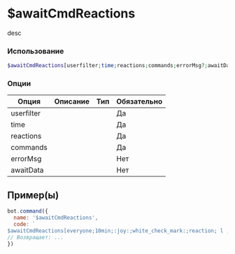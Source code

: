 # $awaitCmdReactions
desc
### Использование
```php
$awaitCmdReactions[userfilter;time;reactions;commands;errorMsg?;awaitData?]
```

### Опции

| Опция | Описание | Тип | Обязательно |
|--------|-------------|------|----------|
| userfilter |  |  | Да | 
| time |  |  | Да | 
| reactions |  |  | Да |
| commands |  |  | Да |
| errorMsg |  |  | Нет |
| awaitData |  |  | Нет |
## Пример(ы)

```javascript
bot.command({
  name: '$awaitCmdReactions',
  code: `
$awaitCmdReactions[everyone;10min;:joy:;white_check_mark:;reaction; l ;{}]`
// Возвращает: ...
})
```